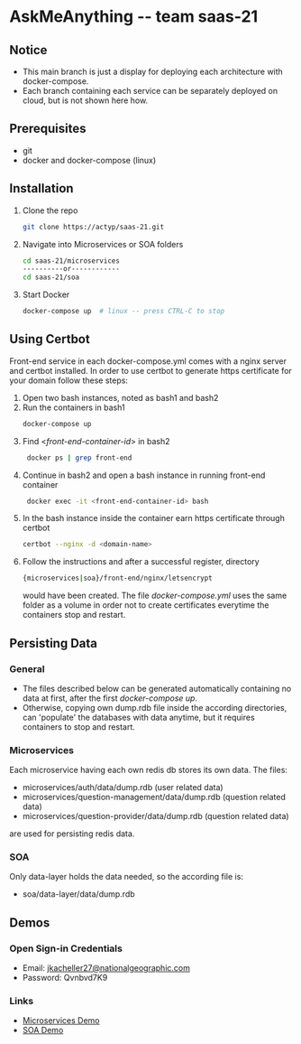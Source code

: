 # AskMeAnything -- team saas-21

## Notice

- This main branch is just a display for deploying each architecture with docker-compose.
- Each branch containing each service can be separately deployed on cloud, but is not shown here how.


## Prerequisites

* git
* docker and docker-compose (linux)


## Installation

1. Clone the repo
   ```sh 
   git clone https://actyp/saas-21.git
   ```
2. Navigate into Microservices or SOA folders
   ```sh 
   cd saas-21/microservices
   ----------or------------
   cd saas-21/soa
   ```

3. Start Docker
    ```sh 
   docker-compose up  # linux -- press CTRL-C to stop
   ```
   
## Using Certbot

Front-end service in each docker-compose.yml comes with a nginx server and certbot installed.
In order to use certbot to generate https certificate for your domain follow these steps:

1. Open two bash instances, noted as bash1 and bash2
2. Run the containers in bash1
   ```sh
   docker-compose up
   ```
3. Find <_front-end-container-id_> in bash2
   ```sh
    docker ps | grep front-end
   ```
4. Continue in bash2 and open a bash instance in running front-end container
   ```sh
    docker exec -it <front-end-container-id> bash
   ```
5. In the bash instance inside the container earn https certificate through certbot
   ```sh
   certbot --nginx -d <domain-name>
   ```
6. Follow the instructions and after a successful register, directory 
   ```sh
   {microservices|soa}/front-end/nginx/letsencrypt
   ```
   would have been created.
   The file _docker-compose.yml_ uses the same folder as a volume in order not to create certificates everytime the containers stop and restart.
   

## Persisting Data

### General

- The files described below can be generated automatically containing no data at first, after the first _docker-compose up_.
- Otherwise, copying own dump.rdb file inside the according directories, can 'populate' the databases with data anytime, but it requires containers to stop and restart.
### Microservices

Each microservice having each own redis db stores its own data. The files:
   
- microservices/auth/data/dump.rdb (user related data)
- microservices/question-management/data/dump.rdb (question related data)
- microservices/question-provider/data/dump.rdb (question related data)

are used for persisting redis data.

### SOA

Only data-layer holds the data needed, so the according file is:

- soa/data-layer/data/dump.rdb


## Demos

### Open Sign-in Credentials

- Email: jkacheller27@nationalgeographic.com
- Password: Qvnbvd7K9

### Links

- [Microservices Demo](https://snf-16615.ok-kno.grnetcloud.net/)
- [SOA Demo](https://snf-16542.ok-kno.grnetcloud.net/)

